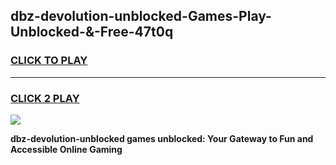 
## dbz-devolution-unblocked-Games-Play-Unblocked-&-Free-47t0q
<h3>
<a href="https://premium76.site?title=dbz-devolution-unblocked&ref=24A">CLICK TO PLAY</a></h3>
<hr>

<h3>
<a href="https://premium76.site?title=dbz-devolution-unblocked&ref=24A">CLICK 2 PLAY</a>
  
</h3>

<a href="https://premium76.site?title=dbz-devolution-unblocked&ref=24A"><img src="https://clearcache.store/games.png"></a>


**dbz-devolution-unblocked games unblocked: Your Gateway to Fun and Accessible Online Gaming**
